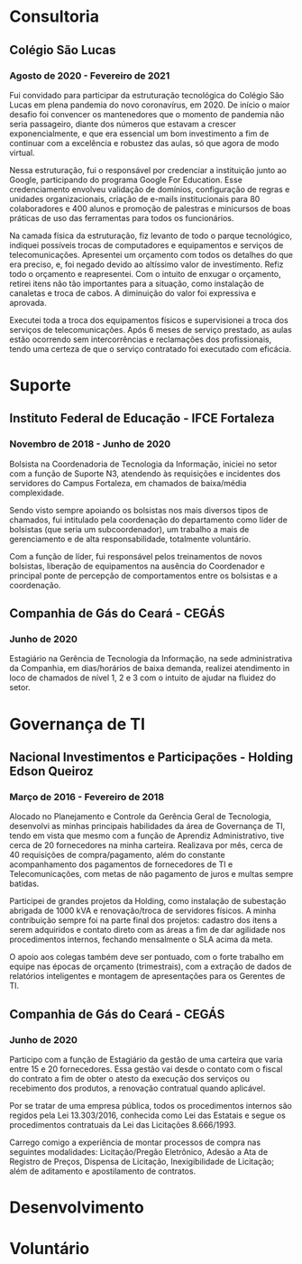 # Consultoria

## Colégio São Lucas

### Agosto de 2020 - Fevereiro de 2021

Fui convidado para participar da estruturação tecnológica do Colégio São Lucas em plena pandemia do novo coronavírus, em 2020. De início o maior desafio foi convencer os mantenedores que o momento de pandemia não seria passageiro, diante dos números que estavam a crescer exponencialmente, e que era essencial um bom investimento a fim de continuar com a excelência e robustez das aulas, só que agora de modo virtual. 

Nessa estruturação, fui o responsável por credenciar a instituição junto ao Google, participando do programa Google For Education. Esse credenciamento envolveu validação de domínios, configuração de regras e unidades organizacionais, criação de e-mails institucionais para 80 colaboradores e 400 alunos e promoção de palestras e minicursos de boas práticas de uso das ferramentas para todos os funcionários.

Na camada física da estruturação, fiz levanto de todo o parque tecnológico, indiquei possíveis trocas de computadores e equipamentos e serviços de telecomunicações. Apresentei um orçamento com todos os detalhes do que era preciso, e, foi negado devido ao altíssimo valor de investimento. Refiz todo o orçamento e reapresentei. Com o intuito de enxugar o orçamento, retirei itens não tão importantes para a situação, como instalação de canaletas e troca de cabos. A diminuição do valor foi expressiva e aprovada.

Executei toda a troca dos equipamentos físicos e supervisionei a troca dos serviços de telecomunicações. Após 6 meses de serviço prestado, as aulas estão ocorrendo sem intercorrências e reclamações dos profissionais, tendo uma certeza de que o serviço contratado foi executado com eficácia.

# Suporte

## Instituto Federal de Educação - IFCE Fortaleza

### Novembro de 2018 - Junho de 2020

Bolsista na Coordenadoria de Tecnologia da Informação, iniciei no setor com a função de Suporte N3, atendendo às requisições e incidentes dos servidores do Campus Fortaleza, em chamados de baixa/média complexidade. 

Sendo visto sempre apoiando os bolsistas nos mais diversos tipos de chamados, fui intitulado pela coordenação do departamento como líder de bolsistas (que seria um subcoordenador), um trabalho a mais de gerenciamento e de alta responsabilidade, totalmente voluntário. 

Com a função de líder, fui responsável pelos treinamentos de novos bolsistas, liberação de equipamentos na ausência do Coordenador e principal ponte de percepção de comportamentos entre os bolsistas e a coordenação. 

## Companhia de Gás do Ceará - CEGÁS

### Junho de 2020

Estagiário na Gerência de Tecnologia da Informação, na sede administrativa da Companhia, em dias/horários de baixa demanda, realizei atendimento in loco de chamados de nível 1, 2 e 3 com o intuito de ajudar na fluidez do setor.

# Governança de TI

## Nacional Investimentos e Participações - Holding Edson Queiroz

### Março de 2016 - Fevereiro de 2018

Alocado no Planejamento e Controle da Gerência Geral de Tecnologia, desenvolvi as minhas principais habilidades da área de Governança de TI, tendo em vista que mesmo com a função de Aprendiz Administrativo, tive cerca de 20 fornecedores na minha carteira. Realizava por mês, cerca de 40 requisições de compra/pagamento, além do constante acompanhamento dos pagamentos de fornecedores de TI e Telecomunicações, com metas de não pagamento de juros e multas sempre batidas.

Participei de grandes projetos da Holding, como instalação de subestação abrigada de 1000 kVA e renovação/troca de servidores físicos. A minha contribuição sempre foi na parte final dos projetos: cadastro dos itens a serem adquiridos e contato direto com as áreas a fim de dar agilidade nos procedimentos internos, fechando mensalmente o SLA acima da meta.

O apoio aos colegas também deve ser pontuado, com o forte trabalho em equipe nas épocas de orçamento (trimestrais), com a extração de dados de relatórios inteligentes e montagem de apresentações para os Gerentes de TI.

## Companhia de Gás do Ceará - CEGÁS

### Junho de 2020

Participo com a função de Estagiário da gestão de uma carteira que varia entre 15 e 20 fornecedores. Essa gestão vai desde o contato com o fiscal do contrato a fim de obter o atesto da execução dos serviços ou recebimento dos produtos, a renovação contratual quando aplicável.

Por se tratar de uma empresa pública, todos os procedimentos internos são regidos pela Lei 13.303/2016, conhecida como Lei das Estatais e segue os procedimentos contratuais da Lei das Licitações 8.666/1993.

Carrego comigo a experiência de montar processos de compra nas seguintes modalidades: Licitação/Pregão Eletrônico, Adesão a Ata de Registro de Preços, Dispensa de Licitação, Inexigibilidade de Licitação; além de aditamento e apostilamento de contratos.

# Desenvolvimento

# Voluntário







